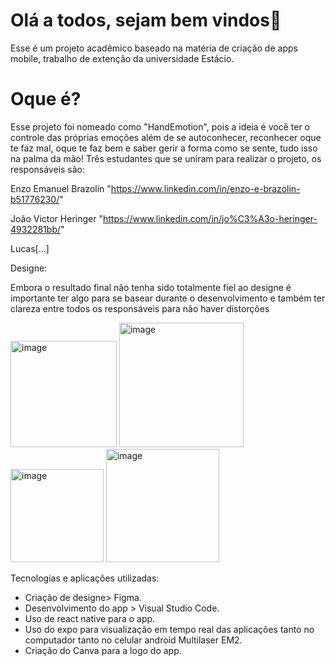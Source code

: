 # Olá a todos, sejam bem vindos👋

Esse é um projeto acadêmico baseado na matéria de criação de apps mobile, trabalho de extenção da universidade Estácio. 

# Oque é?

Esse projeto foi nomeado como "HandEmotion", pois a ideia é você ter o controle das próprias emoções além de se autoconhecer, reconhecer oque te faz mal, oque te faz bem e saber gerir a forma como se sente, tudo isso na palma da mão!
Três estudantes que se uniram para realizar o projeto, os responsáveis são:
  
   
   Enzo Emanuel Brazolin "https://www.linkedin.com/in/enzo-e-brazolin-b51776230/"
   
   João Victor Heringer "https://www.linkedin.com/in/jo%C3%A3o-heringer-4932281bb/"
  

   Lucas[...]

Designe:

Embora o resultado final não tenha sido totalmente fiel ao designe é importante ter algo para se basear durante o desenvolvimento e também ter clareza entre todos os responsáveis para não haver distorções


<img width="170" alt="image" src="https://github.com/user-attachments/assets/0746ec7e-b0d2-4aca-a567-0fc1b44ece1b">

<img width="199" alt="image" src="https://github.com/user-attachments/assets/79be4f1c-0657-4dc4-928f-69fea42fb778">

<img width="149" alt="image" src="https://github.com/user-attachments/assets/bf50af80-5d42-4061-9221-5f0280499b93">

<img width="181" alt="image" src="https://github.com/user-attachments/assets/b1639fa0-b1a3-42df-93a8-fe5d6b6649d8">


Tecnologias e aplicações utilizadas:
* Criação de designe> Figma.
* Desenvolvimento do app > Visual Studio Code.
* Uso de react native para o app.
* Uso do expo para visualização em tempo real das aplicações tanto no computador tanto no celular android Multilaser EM2.
* Criação do Canva para a logo do app.



